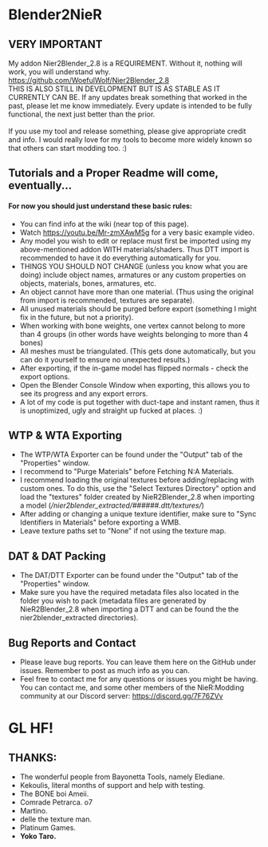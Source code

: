 # Blender2NieR

## VERY IMPORTANT
My addon Nier2Blender_2.8 is a REQUIREMENT. Without it, nothing will work, you will understand why. <br>
https://github.com/WoefulWolf/Nier2Blender_2.8 <br>
THIS IS ALSO STILL IN DEVELOPMENT BUT IS AS STABLE AS IT CURRENTLY CAN BE. If any updates break something that worked in the past, please let me know immediately. Every update is intended to be fully functional, the next just better than the prior. <br>
<br>
If you use my tool and release something, please give appropriate credit and info. I would really love for my tools to become more 
widely known so that others can start modding too. :)

## Tutorials and a Proper Readme will come, eventually...
#### For now you should just understand these basic rules:
* You can find info at the wiki (near top of this page).
* Watch https://youtu.be/Mr-zmXAwM5g for a very basic example video.
* Any model you wish to edit or replace must first be imported using my above-mentioned addon WITH materials/shaders. Thus DTT import is recommended to have it do everything automatically for you. <br>
* THINGS YOU SHOULD NOT CHANGE (unless you know what you are doing) include object names, armatures or any custom properties on objects, materials, bones, armatures, etc. <br>
* An object cannot have more than one material. (Thus using the original from import is recommended, textures are separate). <br>
* All unused materials should be purged before export (something I might fix in the future, but not a priority). <br>
* When working with bone weights, one vertex cannot belong to more than 4 groups (in other words have weights belonging to more than 4 bones) <br>
* All meshes must be triangulated. (This gets done automatically, but you can do it yourself to ensure no unexpected results.) <br>
* After exporting, if the in-game model has flipped normals - check the export options. <br>
* Open the Blender Console Window when exporting, this allows you to see its progress and any export errors. <br>
* A lot of my code is put together with duct-tape and instant ramen, thus it is unoptimized, ugly and straight up fucked at places. :)

## WTP & WTA Exporting
* The WTP/WTA Exporter can be found under the "Output" tab of the "Properties" window.
* I recommend to "Purge Materials" before Fetching N:A Materials.
* I recommend loading the original textures before adding/replacing with custom ones. To do this, use the "Select Textures Directory" option and load the "textures" folder created by NieR2Blender_2.8 when importing a model (*/nier2blender_extracted/######.dtt/textures/*)
* After adding or changing a unique texture identifier, make sure to "Sync Identifiers in Materials" before exporting a WMB.
* Leave texture paths set to "None" if not using the texture map.

## DAT & DAT Packing
* The DAT/DTT Exporter can be found under the "Output" tab of the "Properties" window.
* Make sure you have the required metadata files also located in the folder you wish to pack (metadata files are generated by NieR2Blender_2.8 when importing a DTT and can be found the the nier2blender_extracted directories).
 
## Bug Reports and Contact
* Please leave bug reports. You can leave them here on the GitHub under issues. Remember to post as much info as you can. <br>
* Feel free to contact me for any questions or issues you might be having. You can contact me, and some other members of the NieR:Modding community at our Discord server: https://discord.gg/7F76ZVv

# GL HF!

## THANKS:
* The wonderful people from Bayonetta Tools, namely Elediane.
* Kekoulis, literal months of support and help with testing.
* The BONE boi Ameii.
* Comrade Petrarca. o7
* Martino.
* delle the texture man.
* Platinum Games.
* **Yoko Taro.**
